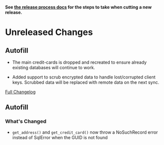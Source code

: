 **See [the release process docs](docs/howtos/cut-a-new-release.md) for the steps to take when cutting a new release.**

# Unreleased Changes

## Autofill

- The main credit-cards is dropped and recreated to ensure already existing
  databases will continue to work.

- Added support to scrub encrypted data to handle lost/corrupted client keys.
  Scrubbed data will be replaced with remote data on the next sync.

[Full Changelog](https://github.com/mozilla/application-services/compare/v75.1.0...main)

## Autofill

### What's Changed

- `get_address()` and `get_credit_card()` now throw a NoSuchRecord error instead of SqlError when the GUID is not found
